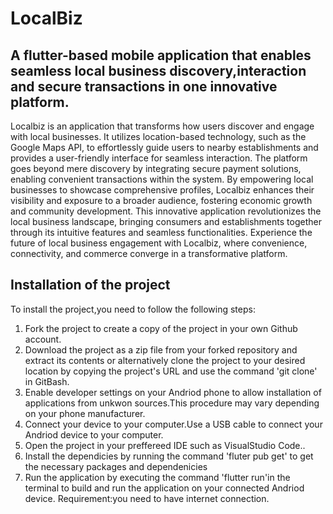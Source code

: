 # LocalBiz
## A flutter-based mobile application that enables seamless local business discovery,interaction and secure transactions in one innovative platform.

Localbiz is an application that transforms how users discover and engage with local businesses. It utilizes location-based technology, such as the Google Maps API, to effortlessly guide users to nearby establishments and provides a user-friendly interface for seamless interaction. The platform goes beyond mere discovery by integrating secure payment solutions, enabling convenient transactions within the system. By empowering local businesses to showcase comprehensive profiles, Localbiz enhances their visibility and exposure to a broader audience, fostering economic growth and community development. This innovative application revolutionizes the local business landscape, bringing consumers and establishments together through its intuitive features and seamless functionalities. Experience the future of local business engagement with Localbiz, where convenience, connectivity, and commerce converge in a transformative platform.

## Installation of the project
To install the project,you need to follow the following steps:
1. Fork the project to create a copy of the project in your own Github account.
2. Download the project as a zip file from your forked repository and extract its contents or alternatively clone the project to your desired location by copying the project's URL and use the  command 'git clone<project-url>' in GitBash.
3. Enable developer settings on your Andriod phone to allow installation of applications from unkwon sources.This procedure may vary depending on your phone manufacturer.
4. Connect your device to your computer.Use a USB cable to connect your Andriod device to your computer.
5. Open the project in your preffereed IDE such as VisualStudio Code..
6. Install the dependicies by running the command 'fluter pub get' to get the necessary packages and dependenicies
7. Run the application by executing the command 'flutter run'in the terminal to build and run the application on your connected Andriod device.
Requirement:you need to have internet connection.